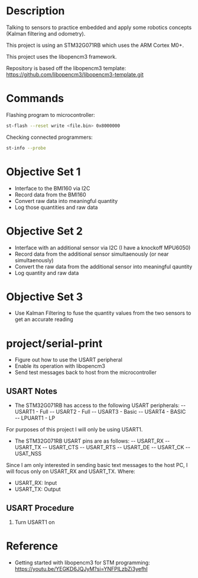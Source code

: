 
# Description
 Talking to sensors to practice embedded and apply some robotics concepts (Kalman filtering and odometry). 

This project is using an STM32G071RB which uses the ARM Cortex M0+.

This project uses the libopencm3 framework.

Repository is based off the libopencm3 template: https://github.com/libopencm3/libopencm3-template.git

# Commands

Flashing program to microcontroller:
```sh
st-flash --reset write <file.bin> 0x8000000
```

Checking connected programmers:
```sh
st-info --probe
```

# Objective Set 1
- Interface to the BMI160 via I2C
- Record data from the BMI160
- Convert raw data into meaningful quantity
- Log those quantities and raw data

# Objective Set 2
- Interface with an additional sensor via I2C (I have a knockoff MPU6050)
- Record data from the additional sensor simultaenously (or near simultaenously)
- Convert the raw data from the additional sensor into meaningful qauntity
- Log quantity and raw data

# Objective Set 3
- Use Kalman Filtering to fuse the quantity values from the two sensors to get an accurate reading

# project/serial-print
- Figure out how to use the USART peripheral
- Enable its operation with libopencm3
- Send test messages back to host from the microcontroller

## USART Notes
- The STM32G071RB has access to the following USART peripherals:
-- USART1 - Full
-- USART2 - Full
-- USART3 - Basic
-- USART4 - BASIC   
-- LPUART1 - LP

For purposes of this project I will only be using USART1.

- The STM32G071RB USART pins are as follows:
-- USART_RX
-- USART_TX
-- USART_CTS
-- USART_RTS
-- USART_DE
-- USART_CK
-- USAT_NSS

Since I am only interested in sending basic text messages to the host PC, I will focus only on USART_RX and USART_TX. Where:
- USART_RX: Input
- USART_TX: Output

## USART Procedure
1. Turn USART1 on


# Reference
- Getting started with libopencm3 for STM programming: https://youtu.be/YEGKD6JQJyM?si=YNFPlLzbZi3yefhI